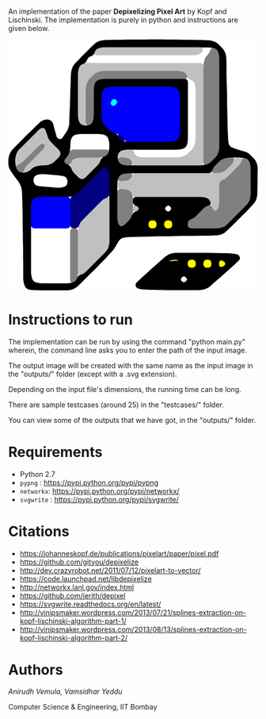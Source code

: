 An implementation of the paper **Depixelizing Pixel Art** by Kopf and Lischinski. The implementation is purely in python and instructions are given below.

![example_image](outputs/win31_setup_input.png)

Instructions to run
===================

The implementation can be run by using the command "python main.py" wherein, the command line asks you to enter the path of the input image.

The output image will be created with the same name as the input image in the "outputs/" folder (except with a .svg extension).

Depending on the input file's dimensions, the running time can be long. 

There are sample testcases (around 25) in the "testcases/" folder.

You can view some of the outputs that we have got, in the "outputs/" folder.

Requirements
============
- Python 2.7
- `pypng` : https://pypi.python.org/pypi/pypng
- `networkx`: https://pypi.python.org/pypi/networkx/
- `svgwrite` : https://pypi.python.org/pypi/svgwrite/

Citations
=========

- https://johanneskopf.de/publications/pixelart/paper/pixel.pdf
- https://github.com/gityou/depixelize
- http://dev.crazyrobot.net/2011/07/12/pixelart-to-vector/
- https://code.launchpad.net/libdepixelize
- http://networkx.lanl.gov/index.html
- https://github.com/jerith/depixel
- https://svgwrite.readthedocs.org/en/latest/
- http://vinipsmaker.wordpress.com/2013/07/21/splines-extraction-on-kopf-lischinski-algorithm-part-1/
- http://vinipsmaker.wordpress.com/2013/08/13/splines-extraction-on-kopf-lischinski-algorithm-part-2/

Authors
=======
*Anirudh Vemula, Vamsidhar Yeddu*

Computer Science & Engineering, IIT Bombay
